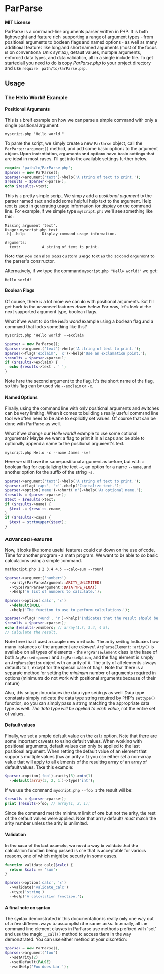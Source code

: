 ParParse
========

**MIT License**

ParParse is a command-line arguments parser written in PHP. It is both
lightweight and feature rich, supporting a range of argument types -
from positional arguments to boolean flags and named options - as well
as many additional features like long and short named arguments (most of
the focus is on conventional Unix syntax), default values, multiple
arguments, enforced data types, and data validation, all in a single
include file. To get started all you need to do is copy _ParParse.php_
to your project directory and use `require 'path/to/ParParse.php`.

Usage
-----

### The Hello World! Example

#### Positional Arguments

This is a breif example on how we can parse a simple command with only
a single positional argument:

`myscript.php "Hello world!"`

To parse the script, we simply create a new `ParParse` object, call the
`ParParse::argument()` method, and add some basic options to the argument
object. Upon instantiation, arguments and options have basic settings that
are ideal in most cases. I'll get into the available settings further below.

```php
require 'path/to/ParParse.php';
$parser = new ParParse();
$parser->argument('text')->help('A string of text to print.');
$results = $parser->parse();
echo $results->text;
```

This is a pretty simple script. We simply add a _positional argument_ to
the parser named `text` and add some helpful help text to the argument.
Help text is used in generating usage information for display on the command
line. For example, if we simple type `myscript.php` we'll see something
like this:

```
Missing argument 'text'.
Usage: myscript.php text
-h|--help        Display command usage information.

Arguments:
  text:          A string of text to print.
```
Note that you can also pass custom usage text as the second argument
to the parser's constructor.

Alternatively, if we type the command `myscript.php "Hello world!"` we get:

```
Hello world!
```

#### Boolean Flags
Of course, there is a lot more we can do with positional arguments. But
I'll get back to the advanced features down below. For now, let's look at
the next supported argument type, boolean flags.

What if we want to do the _Hello world_ example using a boolean flag
and a command that looks something like this?

`myscript.php "Hello world" --exclaim`

```php
$parser = new ParParse();
$parser->argument('text')->help('A string of text to print.');
$parser->flag('exclaim', 'x')->help('Use an exclamation point.');
$results = $parser->parse();
if ($results->exclaim) {
  echo $results->text . '!';
}
```
Note here the second argument to the flag. It's the short name of the flag,
so this flag can be used via `--exclaim` or `-x`.

#### Named Options
Finally, using the command line with only positional arguments and switches
can be very limiting. When it comes to building a really useful command line
tool we often need to be able to explicitly set values. Of course that can
be done with ParParse as well.

What if we change our _Hello world!_ example to use some optional arguments?
Maybe we want a flag to print it in all caps and be able to optionally append
a name to the positional argument's text.

`myscript.php Hello -c --name James -s=!`

Here we still have the same positional argument as before, but with a boolean
flag for capitalizing the text `-c`, an option for a name `--name`, and another
option for the suffix of the string `-s`.

```php
$parser->argument('text')->help('A string of text to print.');
$parser->flag('caps', 'c')->help('Capitalize text.');
$parser->option('name')->short('n')->help('An optional name.');
$results = $parser->parse();
$text = $results->text;
if ($results->name) {
  $text .= $results->name;
}
if ($results->caps) {
  $text = strtoupper($text);
}
```

### Advanced Features

Now, it looks like some useful features could cut down on the use of code.
Time for another program - a math program. We want to be able to do basic
calculations using a simple command.

`mathscript.php 1.2 3.4 4.5 --calc=sum --round`

```php
$parser->argument('numbers')
  ->arity(ParParseArgument::ARITY_UNLIMITED)
  ->type(ParParseArgument::DATATYPE_FLOAT)
  ->help('A list of numbers to calculate.');

$parser->option('calc', 'c')
  ->default(NULL)
  ->help('The function to use to perform calculations.');

$parser->flag('round', 'r')->help('Indicates that the result should be rounded to the nearest zero.');
$results = $parser->parse();
echo $results->numbers; // array(1.2, 3.4, 4.5);
// Calculate the result.
```

Note here that I used a couple new methods. The arity setting indicates how
many instances of the argument are _allowed_. `ArgParseElement::arity()` is
available on all types of elements - the `ArgParseElement` class is the base
of both `ArgParseArgument` and `ArgParseOption`, and the flag element is
simply an `ArgParseOption` object with an arity of `0`. The arity of all
elements always defaults to 1, except for the special case of flags. Note
that there is a separate method for setting the _minimum_ number of arguments
required in options (minimums do not work with positional arguments because
of their nature).

Also, this snippet introduces the data type settings as well. Data type
constants simply indicate the data type string required by PHP's `settype()`
function, so you can simply pass a string matching the appropriate data
type as well. _The data type will be applied to each value_, not the entire
set of values.

#### Default values

Finally, we set a simple default value on the `calc` option. Note that there
are some important caveats to using default values. When working with positional
arguments, default values can only be applied to the last positional argument.
When setting the default value of an element that supports multiple values (has
an arity > 1) you can either set a non-array value that will apply to all elements
of the resulting array of an array of default values. Take this example:

```php
$parser->option('foo')->arity(3)->min(1)
  ->default(array(3, 2, 1))->type('int');
```
If we use the command `myscript.php --foo 1` the result will be:
```php
$results = $parser->parse();
print $results->foo; // array(1, 2, 1);
```
Since the command met the minimum limit of one but not the arity, the rest
of the default values were applied. Note that array defaults *must* match the
arity number unless the arity is unlimited.

#### Validation

In the case of the last example, we need a way to validate that the calculation
function being passed is one that is acceptable for various reasons, one of
which might be security in some cases.

```php
function validate_calc($calc) {
  return $calc == 'sum';
}

$parser->option('calc', 'c')
  ->validate('validate_calc')
  ->type('string')
  ->help('A calculation function.');
```

#### A final note on syntax
The syntax demonstrated in this documentation is really only one way out
of a few different ways to accomplish the same tasks. Internally, all the
command line element classes in ParParse use methods prefixed with 'set'
and use the magic `__call()` method to access them in the way demonstrated.
You can use either method at your discretion:
```php
$parser = new ParParse();
$parser->argument('foo')
  ->setArity(2)
  ->setDefault(FALSE)
  ->setHelp('Foo does bar.');
```
